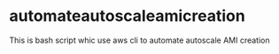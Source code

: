 # automateautoscaleamicreation
This is bash script whic use aws cli to automate autoscale AMI creation 
